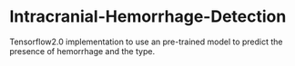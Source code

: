 # Intracranial-Hemorrhage-Detection
Tensorflow2.0 implementation to use an pre-trained model to predict the presence of hemorrhage and the type.
